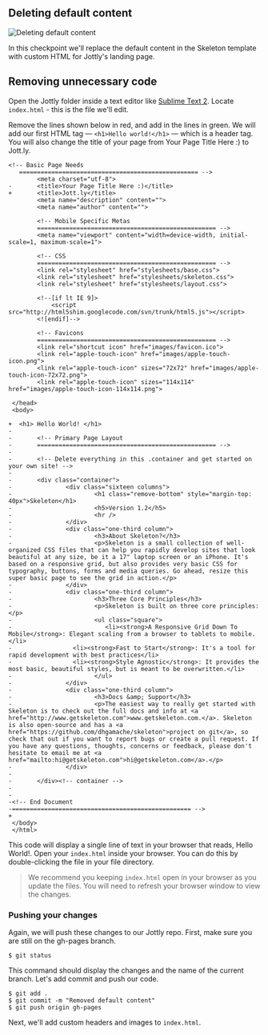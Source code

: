 ## Deleting default content

![Deleting default content](http://cl.ly/WEn9/02-deleting.png)

In this checkpoint we'll replace the default content in the Skeleton template with custom HTML for Jottly's landing page.

## Removing unnecessary code

Open the Jottly folder inside a text editor like [Sublime Text 2](http://www.sublimetext.com/2). Locate `index.html` - this is the file we'll edit.

Remove the lines shown below in red, and add in the lines in green. We will add our first HTML tag — `<h1>Hello world!</h1>` — which is a header tag. You will also change the title of your page from Your Page Title Here :) to Jott.ly.

```html(index.html)
<!-- Basic Page Needs
   ================================================== -->
        <meta charset="utf-8">
-       <title>Your Page Title Here :)</title>
+       <title>Jott.ly</title>
        <meta name="description" content="">
        <meta name="author" content="">

      	<!-- Mobile Specific Metas
        ================================================== -->
      	<meta name="viewport" content="width=device-width, initial-scale=1, maximum-scale=1">

      	<!-- CSS
        ================================================== -->
      	<link rel="stylesheet" href="stylesheets/base.css">
      	<link rel="stylesheet" href="stylesheets/skeleton.css">
      	<link rel="stylesheet" href="stylesheets/layout.css">

      	<!--[if lt IE 9]>
      		<script src="http://html5shim.googlecode.com/svn/trunk/html5.js"></script>
      	<![endif]-->

      	<!-- Favicons
      	================================================== -->
      	<link rel="shortcut icon" href="images/favicon.ico">
      	<link rel="apple-touch-icon" href="images/apple-touch-icon.png">
      	<link rel="apple-touch-icon" sizes="72x72" href="images/apple-touch-icon-72x72.png">
      	<link rel="apple-touch-icon" sizes="114x114" href="images/apple-touch-icon-114x114.png">
          
 </head>
 <body>

+  <h1> Hello World! </h1>
-
-       <!-- Primary Page Layout
-       ================================================== -->
-
-       <!-- Delete everything in this .container and get started on your own site! -->
-
-       <div class="container">
-               <div class="sixteen columns">
-                       <h1 class="remove-bottom" style="margin-top: 40px">Skeleton</h1>
-                       <h5>Version 1.2</h5>
-                       <hr />
-               </div>
-               <div class="one-third column">
-                       <h3>About Skeleton?</h3>
-                       <p>Skeleton is a small collection of well-organized CSS files that can help you rapidly develop sites that look beautiful at any size, be it a 17" laptop screen or an iPhone. It's based on a responsive grid, but also provides very basic CSS for typography, buttons, forms and media queries. Go ahead, resize this super basic page to see the grid in action.</p>
-               </div>
-               <div class="one-third column">
-                       <h3>Three Core Principles</h3>
-                       <p>Skeleton is built on three core principles:</p>
-                       <ul class="square">
-                          <li><strong>A Responsive Grid Down To Mobile</strong>: Elegant scaling from a browser to tablets to mobile.</li>
-				  <li><strong>Fast to Start</strong>: It's a tool for rapid development with best practices</li>
-				  <li><strong>Style Agnostic</strong>: It provides the most basic, beautiful styles, but is meant to be overwritten.</li>
-                       </ul>
-               </div>
-               <div class="one-third column">
-                       <h3>Docs &amp; Support</h3>
-                       <p>The easiest way to really get started with Skeleton is to check out the full docs and info at <a href="http://www.getskeleton.com">www.getskeleton.com.</a>. Skeleton is also open-source and has a <a href="https://github.com/dhgamache/skeleton">project on git</a>, so check that out if you want to report bugs or create a pull request. If you have any questions, thoughts, concerns or feedback, please don't hesitate to email me at <a href="mailto:hi@getskeleton.com">hi@getskeleton.com</a>.</p>
-               </div>
-
-       </div><!-- container -->
-
-
-<!-- End Document
-================================================== -->
+
 </body>
 </html>
 ```

This code will display a single line of text in your browser that reads, Hello World!. Open your `index.html` inside your browser. You can do this by double-clicking the file in your file directory.

> We recommend you keeping `index.html` open in your browser as you update the files. You will need to refresh your browser window to view the changes.

### Pushing your changes

Again, we will push these changes to our Jottly repo. First, make sure you are still on the gh-pages branch.

```bash(Terminal)
$ git status
```

This command should display the changes and the name of the current branch. Let's add commit and push our code.

```bash(Terminal)
$ git add .
$ git commit -m "Removed default content"
$ git push origin gh-pages
```

Next, we'll add custom headers and images to `index.html`.
